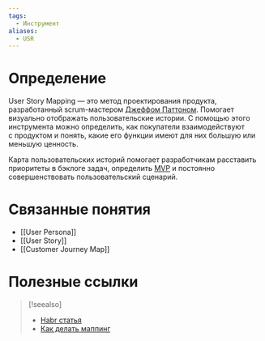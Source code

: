 ```yaml
---
tags:
  - Инструмент
aliases:
  - USR
---
```

# Определение 

User Story Mapping — это метод проектирования продукта, разработанный scrum-мастером [Джеффом Паттоном](https://jpattonassociates.com/story-mapping/?roistat_visit=193778). Помогает визуально отображать пользовательские истории. С помощью этого инструмента можно определить, как покупатели взаимодействуют с продуктом и понять, какие его функции имеют для них большую или меньшую ценность.

Карта пользовательских историй помогает разработчикам расставить приоритеты в бэклоге задач, определить [MVP](https://crmgroup.ru/glossary/mvp/) и постоянно совершенствовать пользовательский сценарий.

# Связанные понятия 

- [[User Persona]]
- [[User Story]]
- [[Customer Journey Map]]
# Полезные ссылки

>[!seealso] 
>- [Habr статья](https://habr.com/ru/articles/799675/)
>- [Как делать маппинг](https://crmgroup.ru/glossary/user-story-mapping/)

